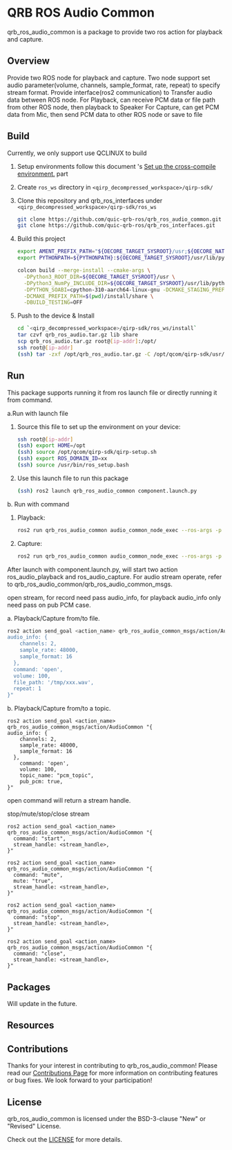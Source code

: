 # QRB ROS Audio Common

qrb_ros_audio_common is a package to provide two ros action for playback and capture.

## Overview

Provide two ROS node for playback and capture.
Two node support set audio parameter(volume, channels, sample_format, rate, repeat) to specify stream format.
Provide interface(ros2 communication) to Transfer audio data between ROS node.
For Playback, can receive PCM data or file path from other ROS node, then playback to Speaker 
For Capture, can get PCM data from Mic, then send PCM data to other ROS node or save to file

## Build

Currently, we only support use QCLINUX to build

1. Setup environments follow this document 's [Set up the cross-compile environment.](https://docs.qualcomm.com/bundle/publicresource/topics/80-65220-2/develop-your-first-application_6.html?product=1601111740013072&facet=Qualcomm%20Intelligent%20Robotics%20(QIRP)%20Product%20SDK&state=releasecandidate) part

2. Create `ros_ws` directory in `<qirp_decompressed_workspace>/qirp-sdk/`

3. Clone this repository and qrb_ros_interfaces under `<qirp_decompressed_workspace>/qirp-sdk/ros_ws`
     ```bash
     git clone https://github.com/quic-qrb-ros/qrb_ros_audio_common.git
     git clone https://github.com/quic-qrb-ros/qrb_ros_interfaces.git
     ```
4. Build this project
     ```bash
     export AMENT_PREFIX_PATH="${OECORE_TARGET_SYSROOT}/usr;${OECORE_NATIVE_SYSROOT}/usr"
     export PYTHONPATH=${PYTHONPATH}:${OECORE_TARGET_SYSROOT}/usr/lib/python3.10/site-packages

     colcon build --merge-install --cmake-args \
       -DPython3_ROOT_DIR=${OECORE_TARGET_SYSROOT}/usr \
       -DPython3_NumPy_INCLUDE_DIR=${OECORE_TARGET_SYSROOT}/usr/lib/python3.10/site-packages/numpy/core/include \
       -DPYTHON_SOABI=cpython-310-aarch64-linux-gnu -DCMAKE_STAGING_PREFIX=$(pwd)/install \
       -DCMAKE_PREFIX_PATH=$(pwd)/install/share \
       -DBUILD_TESTING=OFF
     ```
5. Push to the device & Install
     ```bash
     cd `<qirp_decompressed_workspace>/qirp-sdk/ros_ws/install`
     tar czvf qrb_ros_audio.tar.gz lib share
     scp qrb_ros_audio.tar.gz root@[ip-addr]:/opt/
     ssh root@[ip-addr]
     (ssh) tar -zxf /opt/qrb_ros_audio.tar.gz -C /opt/qcom/qirp-sdk/usr/
     ```

## Run

This package supports running it from ros launch file or directly running it from command.

a.Run with launch file

1. Source this file to set up the environment on your device:
    ```bash
    ssh root@[ip-addr]
    (ssh) export HOME=/opt
    (ssh) source /opt/qcom/qirp-sdk/qirp-setup.sh
    (ssh) export ROS_DOMAIN_ID=xx
    (ssh) source /usr/bin/ros_setup.bash
    ```

2. Use this launch file to run this package
    ```bash
    (ssh) ros2 launch qrb_ros_audio_common component.launch.py
    ```

b. Run with command
1. Playback:
    ```bash
    ros2 run qrb_ros_audio_common audio_common_node_exec --ros-args -p Stream_type:="playback" -p action_name:="ros_audio_playback" -p topic_name:="ros_audio_data"
    ```

2. Capture:
    ```bash
    ros2 run qrb_ros_audio_common audio_common_node_exec --ros-args -p Stream_type:="capture" -p action_name:="ros_audio_capture" -p topic_name:="ros_audio_data"
    ```
After launch with component.launch.py, will start two action ros_audio_playback and ros_audio_capture.
For audio stream operate, refer to qrb_ros_audio_common/qrb_ros_audio_common_msgs.

open stream, for record need pass audio_info, for playback audio_info only need pass on pub PCM case.

a. Playback/Capture from/to file.
```bash
ros2 action send_goal <action_name> qrb_ros_audio_common_msgs/action/AudioCommon "{
audio_info: {
    channels: 2,
    sample_rate: 48000,
    sample_format: 16
  },
  command: 'open',
  volume: 100,
  file_path: '/tmp/xxx.wav',
  repeat: 1
}"
```
b. Playback/Capture from/to a topic.
```
ros2 action send_goal <action_name> qrb_ros_audio_common_msgs/action/AudioCommon "{
audio_info: {
    channels: 2,
    sample_rate: 48000,
    sample_format: 16
  },
    command: 'open',
    volume: 100,
    topic_name: "pcm_topic",
    pub_pcm: true,
}"
```
open command will return a stream handle.

stop/mute/stop/close stream
```
ros2 action send_goal <action_name> qrb_ros_audio_common_msgs/action/AudioCommon "{
  command: "start",
  stream_handle: <stream_handle>,
}"

ros2 action send_goal <action_name> qrb_ros_audio_common_msgs/action/AudioCommon "{
  command: "mute",
  mute: "true",
  stream_handle: <stream_handle>,
}"

ros2 action send_goal <action_name> qrb_ros_audio_common_msgs/action/AudioCommon "{
  command: "stop",
  stream_handle: <stream_handle>,
}"

ros2 action send_goal <action_name> qrb_ros_audio_common_msgs/action/AudioCommon "{
  command: "close",
  stream_handle: <stream_handle>,
}"
```

## Packages

Will update in the future.

## Resources


## Contributions

Thanks for your interest in contributing to qrb_ros_audio_common! Please read our [Contributions Page](CONTRIBUTING.md) for more information on contributing features or bug fixes. We look forward to your participation!

## License

qrb_ros_audio_common is licensed under the BSD-3-clause "New" or "Revised" License. 

Check out the [LICENSE](LICENSE) for more details.
